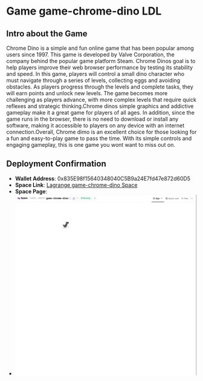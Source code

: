 # Game game-chrome-dino LDL

## Intro about the Game
Chrome Dino is a simple and fun online game that has been popular among users since 1997. This game is developed by Valve Corporation, the company behind the popular game platform Steam. Chrome Dinos goal is to help players improve their web browser performance by testing its stability and speed.
In this game, players will control a small dino character who must navigate through a series of levels, collecting eggs and avoiding obstacles. As players progress through the levels and complete tasks, they will earn points and unlock new levels. The game becomes more challenging as players advance, with more complex levels that require quick reflexes and strategic thinking.Chrome dinos simple graphics and addictive gameplay make it a great game for players of all ages. In addition, since the game runs in the browser, there is no need to download or install any software, making it accessible to players on any device with an internet connection.Overall, Chrome dimo is an excellent choice for those looking for a fun and easy-to-play game to pass the time. With its simple controls and engaging gameplay, this is one game you wont want to miss out on.
## Deployment Confirmation

- **Wallet Address**: 0x835E98f15640348040C5B9a24E7fd47e872d60D5
- **Space Link**: [Lagrange game-chrome-dino Space](https://lagrangedao.org/spaces/0x835E98f15640348040C5B9a24E7fd47e872d60D5/game-chrome-dino/app)
- **Space Page**:
- ![image](https://github.com/harleyLuke/awesome-swanchain/blob/images/images/game-chrome-dino.jpg)

